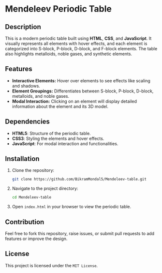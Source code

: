 # Mendeleev Periodic Table
   ## Description
   
   This is a modern periodic table built using **HTML**, **CSS**, and **JavaScript**. It visually represents all elements with hover effects, and each element is categorized into S-block, P-block, D-block, and F-block elements. The table also highlights metalloids, noble gases, and synthetic elements.
   
   ## Features
   
   - **Interactive Elements:** Hover over elements to see effects like scaling and shadows.
   - **Element Groupings:** Differentiates between S-block, P-block, D-block, metalloids, and noble gases.
   - **Modal Interaction:** Clicking on an element will display detailed information about the element and its 3D model.
   
   ## Dependencies 
   
   - **HTML5**: Structure of the periodic table.
   - **CSS3**: Styling the elements and hover effects.
   - **JavaScript**: For modal interaction and functionalities.
   
   ## Installation
   
   1. Clone the repository:
      ```bash
      git clone https://github.com/BikramMondal5/Mendeleev-table.git
      ```
      
   2. Navigate to the project directory:
      ```bash
      cd Mendeleev-table
      ```
      
   3. Open `index.html` in your browser to view the periodic table.
   
   ## Contribution
   
   Feel free to fork this repository, raise issues, or submit pull requests to add features or improve the design.
   
   ## License
   
   This project is licensed under the `MIT License`.






